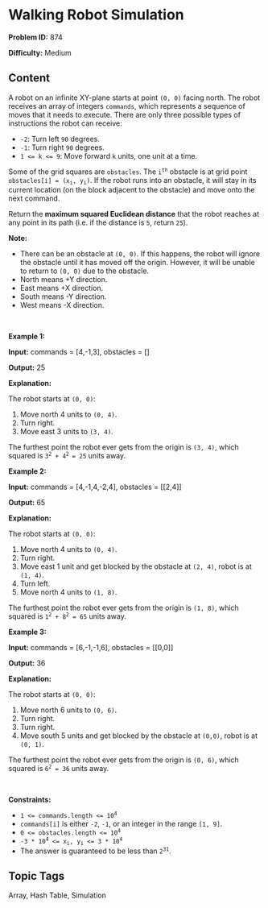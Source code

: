 # Walking Robot Simulation

**Problem ID:** 874

**Difficulty:** Medium

## Content
<p>A robot on an infinite XY-plane starts at point <code>(0, 0)</code> facing north. The robot receives an array of integers <code>commands</code>, which represents a sequence of moves that it needs to execute. There are only three possible types of instructions the robot can receive:</p>

<ul>
	<li><code>-2</code>: Turn left <code>90</code> degrees.</li>
	<li><code>-1</code>: Turn right <code>90</code> degrees.</li>
	<li><code>1 &lt;= k &lt;= 9</code>: Move forward <code>k</code> units, one unit at a time.</li>
</ul>

<p>Some of the grid squares are <code>obstacles</code>. The <code>i<sup>th</sup></code> obstacle is at grid point <code>obstacles[i] = (x<sub>i</sub>, y<sub>i</sub>)</code>. If the robot runs into an obstacle, it will stay in its current location (on the block adjacent to the obstacle) and move onto the next command.</p>

<p>Return the <strong>maximum squared Euclidean distance</strong> that the robot reaches at any point in its path (i.e. if the distance is <code>5</code>, return <code>25</code>).</p>

<p><strong>Note:</strong></p>

<ul>
	<li>There can be an obstacle at <code>(0, 0)</code>. If this happens, the robot will ignore the obstacle until it has moved off the origin. However, it will be unable to return to <code>(0, 0)</code> due to the obstacle.</li>
	<li>North means +Y direction.</li>
	<li>East means +X direction.</li>
	<li>South means -Y direction.</li>
	<li>West means -X direction.</li>
</ul>

<p>&nbsp;</p>
<p><strong class="example">Example 1:</strong></p>

<div class="example-block">
<p><strong>Input:</strong> <span class="example-io">commands = [4,-1,3], obstacles = []</span></p>

<p><strong>Output:</strong> <span class="example-io">25</span></p>

<p><strong>Explanation: </strong></p>

<p>The robot starts at <code>(0, 0)</code>:</p>

<ol>
	<li>Move north 4 units to <code>(0, 4)</code>.</li>
	<li>Turn right.</li>
	<li>Move east 3 units to <code>(3, 4)</code>.</li>
</ol>

<p>The furthest point the robot ever gets from the origin is <code>(3, 4)</code>, which squared is <code>3<sup>2</sup> + 4<sup>2 </sup>= 25</code> units away.</p>
</div>

<p><strong class="example">Example 2:</strong></p>

<div class="example-block">
<p><strong>Input:</strong> <span class="example-io">commands = [4,-1,4,-2,4], obstacles = [[2,4]]</span></p>

<p><strong>Output:</strong> <span class="example-io">65</span></p>

<p><strong>Explanation:</strong></p>

<p>The robot starts at <code>(0, 0)</code>:</p>

<ol>
	<li>Move north 4 units to <code>(0, 4)</code>.</li>
	<li>Turn right.</li>
	<li>Move east 1 unit and get blocked by the obstacle at <code>(2, 4)</code>, robot is at <code>(1, 4)</code>.</li>
	<li>Turn left.</li>
	<li>Move north 4 units to <code>(1, 8)</code>.</li>
</ol>

<p>The furthest point the robot ever gets from the origin is <code>(1, 8)</code>, which squared is <code>1<sup>2</sup> + 8<sup>2</sup> = 65</code> units away.</p>
</div>

<p><strong class="example">Example 3:</strong></p>

<div class="example-block">
<p><strong>Input:</strong> <span class="example-io">commands = [6,-1,-1,6], obstacles = [[0,0]]</span></p>

<p><strong>Output:</strong> <span class="example-io">36</span></p>

<p><strong>Explanation:</strong></p>

<p>The robot starts at <code>(0, 0)</code>:</p>

<ol>
	<li>Move north 6 units to <code>(0, 6)</code>.</li>
	<li>Turn right.</li>
	<li>Turn right.</li>
	<li>Move south 5 units and get blocked by the obstacle at <code>(0,0)</code>, robot is at <code>(0, 1)</code>.</li>
</ol>

<p>The furthest point the robot ever gets from the origin is <code>(0, 6)</code>, which squared is <code>6<sup>2</sup> = 36</code> units away.</p>
</div>

<p>&nbsp;</p>
<p><strong>Constraints:</strong></p>

<ul>
	<li><code>1 &lt;= commands.length &lt;= 10<sup>4</sup></code></li>
	<li><code>commands[i]</code> is either <code>-2</code>, <code>-1</code>, or an integer in the range <code>[1, 9]</code>.</li>
	<li><code>0 &lt;= obstacles.length &lt;= 10<sup>4</sup></code></li>
	<li><code>-3 * 10<sup>4</sup> &lt;= x<sub>i</sub>, y<sub>i</sub> &lt;= 3 * 10<sup>4</sup></code></li>
	<li>The answer is guaranteed to be less than <code>2<sup>31</sup></code>.</li>
</ul>


## Topic Tags
Array, Hash Table, Simulation
